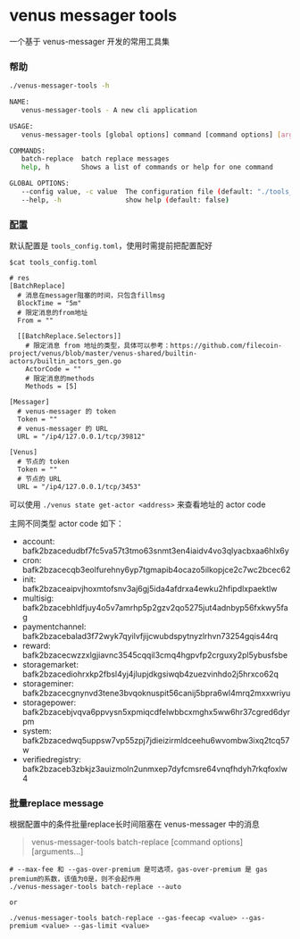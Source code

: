 # venus messager tools

一个基于 venus-messager 开发的常用工具集

### 帮助

```sh
./venus-messager-tools -h

NAME:
   venus-messager-tools - A new cli application

USAGE:
   venus-messager-tools [global options] command [command options] [arguments...]

COMMANDS:
   batch-replace  batch replace messages
   help, h        Shows a list of commands or help for one command

GLOBAL OPTIONS:
   --config value, -c value  The configuration file (default: "./tools_config.toml")
   --help, -h                show help (default: false)
```

### [配置](https://github.com/filecoin-project/venus-messager/blob/main/tools_config.toml)

默认配置是 `tools_config.toml`，使用时需提前把配置配好

```
$cat tools_config.toml

# res
[BatchReplace]
  # 消息在messager阻塞的时间，只包含fillmsg
  BlockTime = "5m"
  # 限定消息的from地址
  From = ""

  [[BatchReplace.Selectors]]
    # 限定消息 from 地址的类型，具体可以参考：https://github.com/filecoin-project/venus/blob/master/venus-shared/builtin-actors/builtin_actors_gen.go
    ActorCode = ""
    # 限定消息的methods
    Methods = [5]

[Messager]
  # venus-messager 的 token
  Token = ""
  # venus-messager 的 URL
  URL = "/ip4/127.0.0.1/tcp/39812"

[Venus]
  # 节点的 token
  Token = ""
  # 节点的 URL
  URL = "/ip4/127.0.0.1/tcp/3453"
```

可以使用 `./venus state get-actor <address>` 来查看地址的 actor code

主网不同类型 actor code 如下：

* account: bafk2bzacedudbf7fc5va57t3tmo63snmt3en4iaidv4vo3qlyacbxaa6hlx6y
* cron: bafk2bzacecqb3eolfurehny6yp7tgmapib4ocazo5ilkopjce2c7wc2bcec62
* init: bafk2bzaceaipvjhoxmtofsnv3aj6gj5ida4afdrxa4ewku2hfipdlxpaektlw
* multisig: bafk2bzacebhldfjuy4o5v7amrhp5p2gzv2qo5275jut4adnbyp56fxkwy5fag
* paymentchannel: bafk2bzacebalad3f72wyk7qyilvfjijcwubdspytnyzlrhvn73254gqis44rq
* reward: bafk2bzacecwzzxlgjiavnc3545cqqil3cmq4hgpvfp2crguxy2pl5ybusfsbe
* storagemarket: bafk2bzacediohrxkp2fbsl4yj4jlupjdkgsiwqb4zuezvinhdo2j5hrxco62q
* storageminer: bafk2bzacecgnynvd3tene3bvqoknuspit56canij5bpra6wl4mrq2mxxwriyu
* storagepower: bafk2bzacebjvqva6ppvysn5xpmiqcdfelwbbcxmghx5ww6hr37cgred6dyrpm
* system: bafk2bzacedwq5uppsw7vp55zpj7jdieizirmldceehu6wvombw3ixq2tcq57w
* verifiedregistry: bafk2bzaceb3zbkjz3auizmoln2unmxep7dyfcmsre64vnqfhdyh7rkqfoxlw4


### 批量replace message

根据配置中的条件批量replace长时间阻塞在 venus-messager 中的消息

> venus-messager-tools batch-replace [command options] [arguments...]

```
# --max-fee 和 --gas-over-premium 是可选项，gas-over-premium 是 gas premium的系数，该值为0是，则不会起作用
./venus-messager-tools batch-replace --auto

or

./venus-messager-tools batch-replace --gas-feecap <value> --gas-premium <value> --gas-limit <value>

```
